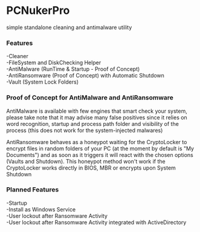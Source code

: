 # PCNukerPro
 simple standalone cleaning and antimalware utility
 
 ### Features
 -Cleaner <br/>
 -FileSystem and DiskChecking Helper <br/>
 -AntiMalware (RunTime & Startup - Proof of Concept) <br/>
 -AntiRansomware (Proof of Concept) with Automatic Shutdown <br/>
 -Vault (System Lock Folders) <br/>
 
 
 ### Proof of Concept for AntiMalware and AntiRansomware
 AntiMalware is available with few engines that smart check your system, please take note that it may advise many false positives since it relies on word recognition, startup  and process path folder and visibility of the process (this does not work for the system-injected malwares) <br/>
 
 AntiRansomware behaves as a honeypot waiting for the CryptoLocker to encrypt files in random folders of your PC (at the moment by default is "My Documents") and as soon as it triggers it will react with the chosen options (Vaults and Shutdown). This honeypot method won't work if the CryptoLocker works directly in BIOS, MBR or encrypts upon System Shutdown <br/>
 
 ### Planned Features
 -Startup <br/>
 -Install as Windows Service <br/>
 -User lockout after Ransomware Activity <br/>
 -User lockout after Ransomware Activity integrated with ActiveDirectory <br/>
